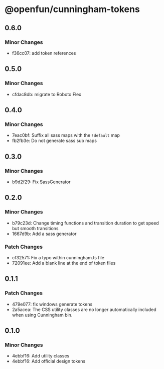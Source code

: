 # @openfun/cunningham-tokens

## 0.6.0

### Minor Changes

- f36cc07: add token references

## 0.5.0

### Minor Changes

- cfdac8db: migrate to Roboto Flex

## 0.4.0

### Minor Changes

- 7eac0bf: Suffix all sass maps with the `!default` map
- fb2fb3e: Do not generate sass sub maps

## 0.3.0

### Minor Changes

- b9d2f29: Fix SassGenerator

## 0.2.0

### Minor Changes

- b79c23d: Change timing functions and transition duration to get speed but smooth transitions
- 1667d9b: Add a sass generator

### Patch Changes

- cf32571: Fix a typo within cunningham.ts file
- 72091ee: Add a blank line at the end of token files

## 0.1.1

### Patch Changes

- 479e077: fix windows generate tokens
- 2a5acea: The CSS utility classes are no longer automatically included when using Cunningham bin.

## 0.1.0

### Minor Changes

- 4ebbf16: Add utility classes
- 4ebbf16: Add official design tokens

[unreleased]: https://github.com/openfun/cunningham/compare/@openfun/cunningham-tokens@0.6.0...main
[0.6.0]: https://github.com/openfun/cunningham/compare/@openfun/cunningham-tokens@0.5.0...@openfun/cunningham-tokens@0.6.0
[0.5.0]: https://github.com/openfun/cunningham/compare/@openfun/cunningham-tokens@0.4.0...@openfun/cunningham-tokens@0.5.0
[0.4.0]: https://github.com/openfun/cunningham/compare/@openfun/cunningham-tokens@0.3.0...@openfun/cunningham-tokens@0.4.0
[0.3.0]: https://github.com/openfun/cunningham/compare/@openfun/cunningham-tokens@0.2.0...@openfun/cunningham-tokens@0.3.0
[0.2.0]: https://github.com/openfun/cunningham/compare/@openfun/cunningham-tokens@0.1.1...@openfun/cunningham-tokens@0.2.0
[0.1.1]: https://github.com/openfun/cunningham/compare/@openfun/cunningham-tokens@0.1.0...@openfun/cunningham-tokens@0.1.1
[0.1.0]: https://github.com/openfun/cunningham/compare/@openfun/cunningham-tokens@0.0.0...@openfun/cunningham-tokens@0.1.0
[0.0.0]: https://github.com/openfun/cunningham/compare/0b532742e7f9747c5d573b869daa8aca0d79e7f1...@openfun/cunningham-tokens@0.0.0
